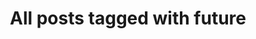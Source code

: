 ---
layout: tag
title: "All posts tagged with future"
permalink: /weblog/tags/future/
taxonomy: future
---